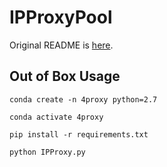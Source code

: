 ﻿# IPProxyPool
Original README is [here](https://github.com/qiyeboy/IPProxyPool/blob/master/README.md).

## Out of Box Usage

```
conda create -n 4proxy python=2.7

conda activate 4proxy

pip install -r requirements.txt

python IPProxy.py
```
